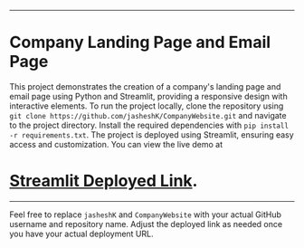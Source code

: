 

---

# Company Landing Page and Email Page

This project demonstrates the creation of a company's landing page and email page using Python and Streamlit, providing a responsive design with interactive elements. 
To run the project locally, clone the repository using `git clone https://github.com/jasheshK/CompanyWebsite.git` and navigate to the project directory. 
Install the required dependencies with `pip install -r requirements.txt`.
The project is deployed using Streamlit, ensuring easy access and customization. 
You can view the live demo at 
# [Streamlit Deployed Link](https://companyapp.streamlit.app/).

---

Feel free to replace `jasheshK` and `CompanyWebsite` with your actual GitHub username and repository name. Adjust the deployed link as needed once you have your actual deployment URL.
